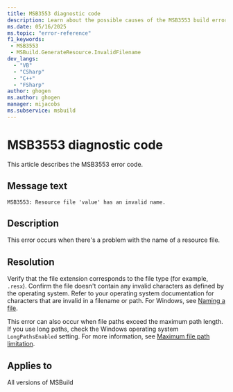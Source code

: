 ```yaml
---
title: MSB3553 diagnostic code
description: Learn about the possible causes of the MSB3553 build error and get troubleshooting tips.
ms.date: 05/16/2025
ms.topic: "error-reference"
f1_keywords:
 - MSB3553
 - MSBuild.GenerateResource.InvalidFilename
dev_langs:
  - "VB"
  - "CSharp"
  - "C++"
  - "FSharp"
author: ghogen
ms.author: ghogen
manager: mijacobs
ms.subservice: msbuild
---
```

# MSB3553 diagnostic code

<!-- :::ErrorDefinitionDescription::: -->
<!-- :::editable-content name="introDescription"::: -->
This article describes the MSB3553 error code.
<!-- :::editable-content-end::: -->

## Message text

<!-- :::editable-content name="messageText"::: -->
`MSB3553: Resource file 'value' has an invalid name.`
<!-- :::editable-content-end::: -->
<!-- MSB3553: Resource file "{0}" has an invalid name. {1} -->

<!-- :::editable-content name="postOutputDescription"::: -->
## Description

This error occurs when there's a problem with the name of a resource file.

## Resolution

Verify that the file extension corresponds to the file type (for example, `.resx`). Confirm the file doesn't contain any invalid characters as defined by the operating system. Refer to your operating system documentation for characters that are invalid in a filename or path. For Windows, see [Naming a file](/windows/win32/fileio/naming-a-file#naming-conventions).

This error can also occur when file paths exceed the maximum path length. If you use long paths, check the Windows operating system `LongPathsEnabled` setting. For more information, see [Maximum file path limitation](/windows/win32/fileio/maximum-file-path-limitation?tabs=cmd).
<!-- :::editable-content-end::: -->
<!-- :::ErrorDefinitionDescription-end::: -->

## Applies to

All versions of MSBuild
